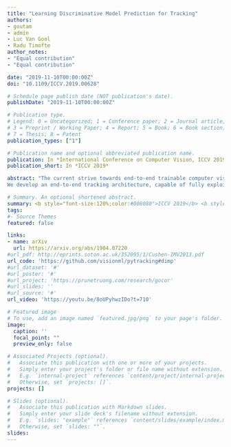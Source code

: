 ```yaml
---
title: "Learning Discriminative Model Prediction for Tracking"
authors:
- goutam
- admin
- Luc Van Gool
- Radu Timofte
author_notes:
- "Equal contribution"
- "Equal contribution"

date: "2019-11-10T00:00:00Z"
doi: "10.1109/ICCV.2019.00628"

# Schedule page publish date (NOT publication's date).
publishDate: "2019-11-10T00:00:00Z"

# Publication type.
# Legend: 0 = Uncategorized; 1 = Conference paper; 2 = Journal article;
# 3 = Preprint / Working Paper; 4 = Report; 5 = Book; 6 = Book section;
# 7 = Thesis; 8 = Patent
publication_types: ["1"]

# Publication name and optional abbreviated publication name.
publication: In *International Conference on Computer Vision, ICCV 2019*
publication_short: In *ICCV 2019*

abstract: "The current strive towards end-to-end trainable computer vision systems imposes major challenges for the task of visual tracking. In contrast to most other vision problems, tracking requires the learning of a robust target-specific appearance model online, during the inference stage. To be end-to-end trainable, the online learning of the target model thus needs to be embedded in the tracking architecture itself. Due to the imposed challenges, the popular Siamese paradigm simply predicts a target feature template, while ignoring the background appearance information during inference. Consequently, the predicted model possesses limited target-background discriminability.
We develop an end-to-end tracking architecture, capable of fully exploiting both target and background appearance information for target model prediction. Our architecture is derived from a discriminative learning loss by designing a dedicated optimization process that is capable of predicting a powerful model in only a few iterations. Furthermore, our approach is able to learn key aspects of the discriminative loss itself. The proposed tracker sets a new state-of-the-art on 6 tracking benchmarks, achieving an EAO score of 0.440 on VOT2018, while running at over 40 FPS."

# Summary. An optional shortened abstract.
summary: <b style="font-size:120%;color:#008080">ICCV 2019</b> <b style="font-size:120%;color:#E08040">Oral</b><br> An end-to-end tracking architecture, capable of fully exploiting both target and background appearance information for target model prediction.
tags:
#- Source Themes
featured: false

links:
- name: arXiv
  url: https://arxiv.org/abs/1904.07220
#url_pdf: http://eprints.soton.ac.uk/352095/1/Cushen-IMV2013.pdf
url_code: 'https://github.com/visionml/pytracking#dimp'
#url_dataset: '#'
#url_poster: '#'
#url_project: 'https://prunetruong.com/research/gocor'
#url_slides: ''
#url_source: '#'
url_video: 'https://youtu.be/8oUPyhwzIDo?t=710'

# Featured image
# To use, add an image named `featured.jpg/png` to your page's folder. 
image:
  caption: ''
  focal_point: ""
  preview_only: false

# Associated Projects (optional).
#   Associate this publication with one or more of your projects.
#   Simply enter your project's folder or file name without extension.
#   E.g. `internal-project` references `content/project/internal-project/index.md`.
#   Otherwise, set `projects: []`.
projects: []

# Slides (optional).
#   Associate this publication with Markdown slides.
#   Simply enter your slide deck's filename without extension.
#   E.g. `slides: "example"` references `content/slides/example/index.md`.
#   Otherwise, set `slides: ""`.
slides:
---
```



